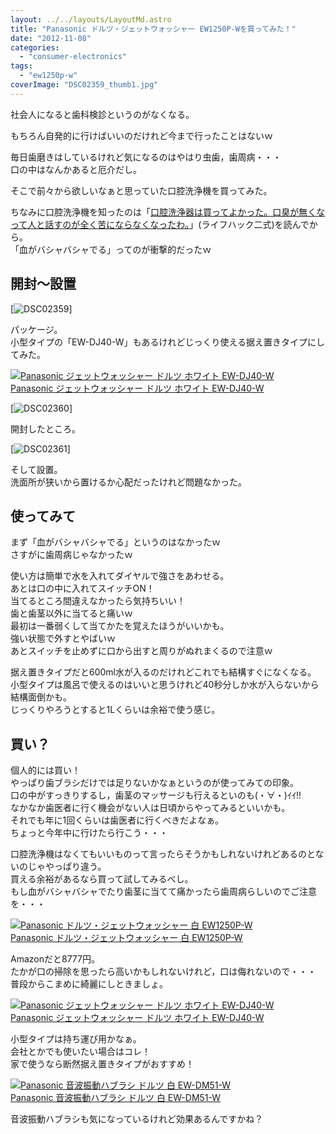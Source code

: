 ```yaml
---
layout: ../../layouts/LayoutMd.astro
title: "Panasonic ドルツ・ジェットウォッシャー EW1250P-Wを買ってみた！"
date: "2012-11-08"
categories: 
  - "consumer-electronics"
tags: 
  - "ew1250p-w"
coverImage: "DSC02359_thumb1.jpg"
---
```


社会人になると歯科検診というのがなくなる。

もちろん自発的に行けばいいのだけれど今まで行ったことはないｗ

毎日歯磨きはしているけれど気になるのはやはり虫歯，歯周病・・・  
口の中はなんかあると厄介だし。

そこで前々から欲しいなぁと思っていた口腔洗浄機を買ってみた。

ちなみに口腔洗浄機を知ったのは「[口腔洗浄器は買ってよかった。口臭が無くなって人と話すのが全く苦にならなくなったわ。](http://lifehack2ch.livedoor.biz/archives/51317556.html)」(ライフハック二式)を読んでから。  
「血がバシャバシャでる」ってのが衝撃的だったｗ

## 開封～設置

[![DSC02359](/wp/images/DSC02359_thumb.jpg "DSC02359")]

パッケージ。  
小型タイプの「EW-DJ40-W」もあるけれどじっくり使える据え置きタイプにしてみた。

[![Panasonic ジェットウォッシャー ドルツ ホワイト EW-DJ40-W](/wp/images/21iTL4rl5BL._SL160_.jpg)  
Panasonic ジェットウォッシャー ドルツ ホワイト EW-DJ40-W  
](https://www.amazon.co.jp/exec/obidos/ASIN/B00346K5FW/mizuka123-22/ref=nosim)

[![DSC02360](/wp/images/DSC02360_thumb.jpg "DSC02360")]

開封したところ。

[![DSC02361](/wp/images/DSC02361_thumb.jpg "DSC02361")]

そして設置。  
洗面所が狭いから置けるか心配だったけれど問題なかった。

## 使ってみて

まず「血がバシャバシャでる」というのはなかったｗ  
さすがに歯周病じゃなかったｗ

使い方は簡単で水を入れてダイヤルで強さをあわせる。  
あとは口の中に入れてスイッチON！  
当てるところ間違えなかったら気持ちいい！  
歯と歯茎以外に当てると痛いｗ  
最初は一番弱くして当てかたを覚えたほうがいいかも。  
強い状態で外すとやばいｗ  
あとスイッチを止めずに口から出すと周りがぬれまくるので注意ｗ

据え置きタイプだと600ml水が入るのだけれどこれでも結構すぐになくなる。  
小型タイプは風呂で使えるのはいいと思うけれど40秒分しか水が入らないから結構面倒かも。  
じっくりやろうとすると1Lくらいは余裕で使う感じ。

## 買い？

個人的には買い！  
やっぱり歯ブラシだけでは足りないかなぁというのが使ってみての印象。  
口の中がすっきりするし，歯茎のマッサージも行えるといのも(・∀・)ｲｲ!!  
なかなか歯医者に行く機会がない人は日頃からやってみるといいかも。  
それでも年に1回くらいは歯医者に行くべきだよなぁ。  
ちょっと今年中に行けたら行こう・・・

口腔洗浄機はなくてもいいものって言ったらそうかもしれないけれどあるのとないのじゃやっぱり違う。  
買える余裕があるなら買って試してみるべし。  
もし血がバシャバシャでたり歯茎に当てて痛かったら歯周病らしいのでご注意を・・・

[![Panasonic ドルツ・ジェットウォッシャー 白 EW1250P-W](/wp/images/313Pae8Dt%2BL._SL160_.jpg)  
Panasonic ドルツ・ジェットウォッシャー 白 EW1250P-W  
](https://www.amazon.co.jp/exec/obidos/ASIN/B001MBV4SI/mizuka123-22/ref=nosim)

Amazonだと8777円。  
たかが口の掃除を思ったら高いかもしれないけれど，口は侮れないので・・・  
普段からこまめに綺麗にしときましょ。

[![Panasonic ジェットウォッシャー ドルツ ホワイト EW-DJ40-W](/wp/images/21iTL4rl5BL._SL160_.jpg)  
Panasonic ジェットウォッシャー ドルツ ホワイト EW-DJ40-W  
](https://www.amazon.co.jp/exec/obidos/ASIN/B00346K5FW/mizuka123-22/ref=nosim)

小型タイプは持ち運び用かなぁ。  
会社とかでも使いたい場合はコレ！  
家で使うなら断然据え置きタイプがおすすめ！

[![Panasonic 音波振動ハブラシ ドルツ 白 EW-DM51-W](/wp/images/21-UvZrQFNL._SL160_.jpg)  
Panasonic 音波振動ハブラシ ドルツ 白 EW-DM51-W  
](https://www.amazon.co.jp/exec/obidos/ASIN/B008JB0ZSO/mizuka123-22/ref=nosim)

音波振動ハブラシも気になっているけれど効果あるんですかね？
